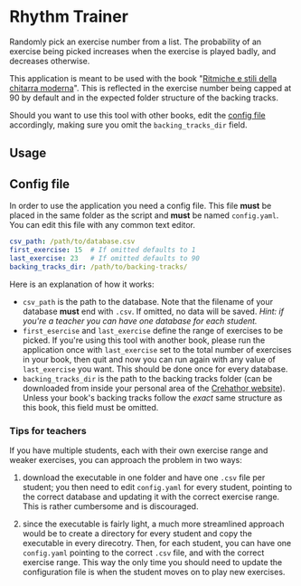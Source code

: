 # Rhythm Trainer

Randomly pick an exercise number from a list. The probability of an exercise being picked increases when the exercise is played badly, and decreases otherwise.

This application is meant to be used with the book "[Ritmiche e stili della chitarra moderna](https://www.crehathor.com/web/ita/store-prodotto.asp?IDprd=637K22098)". This is reflected in the exercise number being capped at 90 by default and in the expected folder structure of the backing tracks.

Should you want to use this tool with other books, edit the [config file](#config-file) accordingly, making sure you omit the `backing_tracks_dir` field.

## Usage

## Config file

In order to use the application you need a config file. This file **must** be placed in the same folder as the script and **must** be named `config.yaml`. You can edit this file with any common text editor.

``` yaml
csv_path: /path/to/database.csv
first_exercise: 15  # If omitted defaults to 1
last_exercise: 23   # If omitted defaults to 90
backing_tracks_dir: /path/to/backing-tracks/
```

Here is an explanation of how it works:

* `csv_path` is the path to the database. Note that the filename of your database **must** end with `.csv`. If omitted, no data will be saved. *Hint: if you're a teacher you can have one database for each student.*
* `first_esercise` and `last_exercise` define the range of exercises to be picked. If you're using this tool with another book, please run the application once with `last_exercise` set to the total number of exercises in your book, then quit and now you can run again with any value of `last_exercise` you want. This should be done once for every database.
* `backing_tracks_dir` is the path to the backing tracks folder (can be downloaded from inside your personal area of the [Crehathor website](https://www.crehathor.com/web/ita/store-prodotto.asp?IDprd=A594290LQ)). Unless your book's backing tracks follow the *exact* same structure as this book, this field must be omitted.

### Tips for teachers

If you have multiple students, each with their own exercise range and weaker exercises, you can approach the problem in two ways:

1. download the executable in one folder and have one `.csv` file per student; you then need to edit `config.yaml` for every student, pointing to the correct database and updating it with the correct exercise range. This is rather cumbersome and is discouraged.

2. since the executable is fairly light, a much more streamlined approach would be to create a directory for every student and copy the executable in every direcotry. Then, for each student, you can have one `config.yaml` pointing to the correct `.csv` file, and with the correct exercise range. This way the only time you should need to update the configuration file is when the student moves on to play new exercises.
